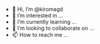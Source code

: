 - 👋 Hi, I’m @kiromagd
- 👀 I’m interested in ...
- 🌱 I’m currently learning ...
- 💞️ I’m looking to collaborate on ...
- 📫 How to reach me ...

<!---
kiromagd/kiromagd is a ✨ special ✨ repository because its `README.md` (this file) appears on your GitHub profile.
You can click the Preview link to take a look at your changes.
--->
